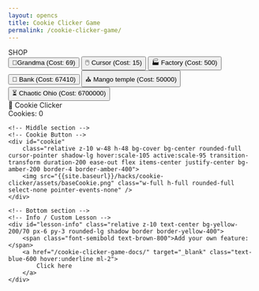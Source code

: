 ```yaml
---
layout: opencs
title: Cookie Clicker Game
permalink: /cookie-clicker-game/
---
```



<div class="grid grid-cols-4 gap-4 aspect-square">
<!-- Shop -->
<div class="col-span-1 p-4 shadow-lg border-8 border-double border-yellow-800 bg-yellow-100 rounded-xl flex flex-col gap-2 overflow-y-auto" id="shop-container">
    <div class="text-xl font-bold mb-4 text-center">SHOP</div>
    <button id="autoClickerBtn" class="bg-blue-500 hover:bg-blue-600 text-white px-4 py-2 mb-2">
    👵Grandma (Cost: 69)
    </button>
<button id="cursorBtn"
    class="bg-green-500 hover:bg-green-600 text-white px-4 py-2 mb-2 rounded shadow">
    🖱️ Cursor (Cost: 15)
  </button>
<button id="factoryBtn"
    class="bg-purple-500 hover:bg-purple-600 text-white px-4 py-2 mb-2 rounded shadow">
    🏭 Factory (Cost: 500)
  </button>
 <button id="bankBtn"
    class="bg-blue-500 hover:bg-blue-600 text-white px-4 py-2 mb-2 rounded shadow">
    🏦 Bank (Cost: 67410)
  </button>
 <button id="templeBtn"
    class="bg-indigo-500 hover:bg-indigo-600 text-white px-4 py-2 mb-2 rounded shadow">
    ⛪ Mango temple (Cost: 50000)
  </button>
  <button id="chaoticOhioBtn"
    class="bg-purple-600 hover:bg-purple-700 text-white px-4 py-2 mb-2 rounded shadow">
    ⏳ Chaotic Ohio (Cost: 6700000)
  </button>
</div>
<!-- Game -->
<div id="game-area" class="col-span-3 flex flex-col items-center justify-between p-4 bg-yellow-100 rounded-xl shadow-xl border-8 border-double border-yellow-800">
    <!-- Top section -->
    <div class="text-center">
        <!-- Title -->
        <div class="relative z-10 text-5xl font-extrabold text-yellow-900 drop-shadow-lg tracking-wide whitespace-nowrap">
            🍪 Cookie Clicker
        </div>
        <!-- Counter -->
        <div id="counter" class="relative z-10 mt-2 text-xl font-semibold text-yellow-900">
            Cookies: <span id="cookie-count" class="font-bold text-yellow-700">0</span>
        </div>
    </div>

    <!-- Middle section -->
    <!-- Cookie Button -->
    <div id="cookie" 
        class="relative z-10 w-48 h-48 bg-cover bg-center rounded-full cursor-pointer shadow-lg hover:scale-105 active:scale-95 transition-transform duration-200 ease-out flex items-center justify-center bg-amber-200 border-4 border-amber-400">
        <img src="{{site.baseurl}}/hacks/cookie-clicker/assets/baseCookie.png" class="w-full h-full rounded-full select-none pointer-events-none" />
    </div>

    <!-- Bottom section -->
    <!-- Info / Custom Lesson -->
    <div id="lesson-info" class="relative z-10 text-center bg-yellow-200/70 px-6 py-3 rounded-lg shadow border border-yellow-400">
        <span class="font-semibold text-brown-800">Add your own feature:</span>
        <a href="/cookie-clicker-game-docs/" target="_blank" class="text-blue-600 hover:underline ml-2">
            Click here
        </a>
    </div>
</div>

<script src="https://cdn.tailwindcss.com"></script>
<script src="{{site.baseurl}}/hacks/cookie-clicker/cookie-clicker-game.js"></script>